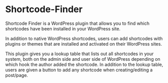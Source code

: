 Shortcode-Finder
================

Shortcode Finder is a WordPress plugin that allows you to find which shortcodes have been installed in your WordPress site.

In addition to native WordPress shortcodes, users can add shortcodes with plugins or themes that are installed and activated on their WordPress sites.

This plugin gives you a lookup table that lists out all shortcodes in your system, both on the admin side and user side of WordPress depending on which hook the author added the shortcode. In addition to the lookup table, users are given a button to add any shortcode when creating/editing a post/page.
